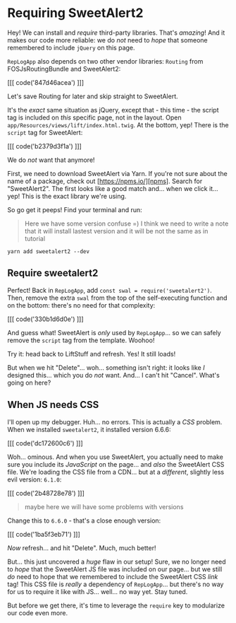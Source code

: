 # Requiring SweetAlert2

Hey! We can install and *require* third-party libraries. That's *amazing*! And it
makes our code more reliable: we do *not* need to *hope* that someone remembered
to include `jQuery` on this page.

`RepLogApp` also depends on two other vendor libraries: `Routing` from FOSJsRoutingBundle
and SweetAlert2:

[[[ code('847d46acea') ]]]

Let's save Routing for later and skip straight to SweetAlert.

It's the *exact* same situation as jQuery, except that - this time - the script tag
is included on *this* specific page, not in the layout. Open
`app/Resources/views/lift/index.html.twig`. At the bottom, yep! There is the `script`
tag for SweetAlert:

[[[ code('b2379d3f1a') ]]]

We do *not* want that anymore!

First, we need to download SweetAlert via Yarn. If you're not sure about the name
of a package, check out [https://npms.io/][npms]. Search for "SweetAlert2".
The first looks like a good match and... when we click it... yep! This is the exact
library we're using.

So go get it peeps! Find your terminal and run:

> Here we have some version confuse =) I think we need to write a note that it will 
> install lastest version and it will be not the same as in tutorial

```terminal
yarn add sweetalert2 --dev
```

## Require sweetalert2

Perfect! Back in `RepLogApp`, add `const swal = require('sweetalert2')`. Then, remove
the extra `swal` from the top of the self-executing function and on the bottom: there's
no need for that complexity:

[[[ code('330b1d6d0e') ]]]

And guess what! SweetAlert is *only* used by `RepLogApp`... so we can safely remove
the `script` tag from the template. Woohoo!

Try it: head back to LiftStuff and refresh. Yes! It still loads!

But when we hit "Delete"... woh... something isn't right: it looks like *I* designed
this... which you do *not* want. And... I can't hit "Cancel". What's going on here?

## When JS needs CSS

I'll open up my debugger. Huh... no errors. This is actually a *CSS* problem. When
we installed `sweetalert2`, it installed version 6.6.6:

[[[ code('dc172600c6') ]]]

Woh... ominous. And when you use SweetAlert, you actually need to make sure you
include its *JavaScript* on the page... and *also* the SweetAlert CSS file. We're
loading the CSS file from a CDN... but at a *different*, slightly less evil version:
`6.1.0`:

[[[ code('2b48728e78') ]]]

> maybe here we will have some problems with versions

Change this to `6.6.0` - that's a close enough version:

[[[ code('1ba5f3eb71') ]]]

*Now* refresh... and hit "Delete". Much, much better!

But... this just uncovered a *huge* flaw in our setup! Sure, we no longer need
to *hope* that the SweetAlert JS file was included on our page... but we still *do*
need to hope that we remembered to include the SweetAlert CSS *link* tag! This CSS
file is *really* a dependency of `RepLogApp`... but there's no way for us to require
it like with JS... well... no way yet. Stay tuned.

But before we get there, it's time to leverage the `require` key to modularize our
code even more.


[npms]: https://npms.io/
